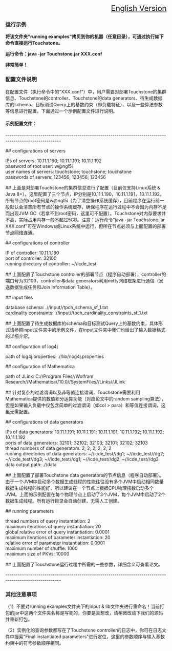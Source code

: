 <font size=5><div align="right"><a href="https://github.com/daseECNU/Touchstone/blob/master/running%20examples/README-en.md">English Version</a></div>
</font>

### 运行示例

**将该文件夹"running examples"拷贝到你的机器（任意目录），可通过执行如下命令直接运行Touchstone。**

**运行命令：java -jar Touchstone.jar XXX.conf**

**非常简单！**


### 配置文件说明

在配置文件（执行命令中的"XXX.conf"）中，用户需要对部署Touchstone的集群信息、Touchstone的controller、Touchstone的data generators、待生成数据库的schema、目标测试Query上的基数约束（即负载特征）、以及一些算法参数等信息进行配置。下面通过一个示例配置文件进行说明。

#### 示例配置文件：

\-\-\-\-\-\-\-\-\-\-\-\-\-\-\-\-\-\-\-\-\-\-\-\-\-\-\-\-\-\-\-\-\-\-\-\-\-\-\-\-\-\-\-\-\-\-\-\-\-\-\-\-\-\-\-\-\-\-\-\-\-\-\-\-\-\-\-\-\-\-\-\-\-\-\-\-\-\-\-\-\-\-\-\-\-\-\-\-\-\-\-\-\-\-\-\-\-\-\-\-\-\-\-\-\-

\#\# configurations of servers

IPs of servers: 10.11.1.190; 10.11.1.191; 10.11.1.192  
password of root user: w@ngl5i  
user names of servers: touchstone; touchstone; touchstone  
passwords of servers: 123456; 123456; 123456  

\#\# 上面是对部署Touchstone的集群信息进行了配置（目前仅支持Linux系统 & Java 8+）。这里配置了三个节点，IP分别是10.11.1.190，10.11.1.191，10.11.1.192。所有节点的root密码是w@ngl5i（为了清空操作系统缓存），目前程序在运行前一般默认会清空所有节点的操作系统缓存，确保程序在运行过程中不会因为内存不足而出现JVM GC（若拿不到root密码，这里可不配置）。Touchstone对内存要求并不高，实际占用内存一般不超过5GB。注意：运行命令"java -jar Touchstone.jar XXX.conf"可在Windows或Linux系统中运行，但所在节点必须与上面配置的部署节点网络连通。

\#\# configurations of controller

IP of controller: 10.11.1.190  
port of controller: 32100  
running directory of controller: ~//icde_test  

\#\# 上面配置了Touchstone controller的部署节点（程序自动部署），controller的端口号为32100，controller与data generators利用netty网络框架进行通信（发送数据生成任务和Join Information Table）。

\#\# input files

database schema: .//input//tpch_schema_sf_1.txt  
cardinality constraints: .//input//tpch_cardinality_constraints_sf_1.txt  

\#\# 上面配置了待生成数据库的schema和目标测试Query上的基数约束，具体形式请参照input文件夹中的示例文件，在input文件夹中我们也给出了输入数据格式的详细介绍。

\#\# configuration of log4j

path of log4j.properties: .//lib//log4j.properties  

\#\# configuration of Mathematica

path of JLink: C://Program Files//Wolfram Research//Mathematica//10.0//SystemFiles//Links//JLink  

\#\# 针对复杂的过滤谓词以及非等值连接谓词，Touchstone需要利用Mathematica提供的数值积分运算功能（对应论文中的random sampling算法），但是如果输入负载中仅包含简单的过滤谓词（如col > para）和等值连接谓词，这里无需配置。

\#\# configurations of data generators

IPs of data generators: 10.11.1.191; 10.11.1.191; 10.11.1.191; 10.11.1.192; 10.11.1.192; 10.11.1.192  
ports of data generators: 32101; 32102; 32103; 32101; 32102; 32103  
thread numbers of data generators: 2; 2; 2; 2; 2; 2  
running directories of data generators: ~//icde_test//dg1; ~//icde_test//dg2; ~//icde_test//dg3; ~//icde_test//dg1; ~//icde_test//dg2; ~//icde_test//dg3  
data output path: .//data  

\#\# 上面配置了部署Touchstone data generators的节点信息（程序自动部署）。由于一个JVM中启动多个数据生成线程的性能往往没有多个JVM中启动相同数量数据生成线程的性能好，所以建议在一个节点上根据CPU物理核数启动多个JVM。上面的示例配置在每个物理节点上启动了3个JVM，每个JVM中启动了2个数据生成线程。所有运行目录会自动创建，无需人工创建。

\#\# running parameters

thread numbers of query instantiation: 2  
maximum iterations of query instantiation: 20  
global relative error of query instantiation: 0.0001  
maximum iterations of parameter instantiation: 20  
relative error of parameter instantiation: 0.0001  
maximum number of shuffle: 1000  
maximum size of PKVs: 10000  

\#\# 上面配置了Touchstone运行过程中所需的一些参数，详细含义可查看论文。

\-\-\-\-\-\-\-\-\-\-\-\-\-\-\-\-\-\-\-\-\-\-\-\-\-\-\-\-\-\-\-\-\-\-\-\-\-\-\-\-\-\-\-\-\-\-\-\-\-\-\-\-\-\-\-\-\-\-\-\-\-\-\-\-\-\-\-\-\-\-\-\-\-\-\-\-\-\-\-\-\-\-\-\-\-\-\-\-\-\-\-\-\-\-\-\-\-\-\-\-\-\-\-\-\-


### 其他注意事项

（1）不要对running examples文件夹下的input & lib文件夹进行重命名！当前打包的jar中这两个文件夹名称是写死的，你要是真想改，请稍微改动下我们的源码并重新打包。    

（2）实例化的查询参数都写在了Touchstone controller的日志中，你可在日志文件中搜索"Final instantiated parameters"进行定位，这里的参数顺序与输入基数约束中的符号参数顺序相同。

